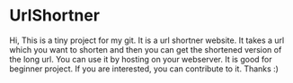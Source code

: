 # UrlShortner
Hi, This is a tiny project for my git. It is a url shortner website. It takes a url which you want to shorten and then you can get the shortened version of the long url. You can use it by hosting on your webserver. It is good for beginner project. If you are interested, you can contribute to it. Thanks :)
